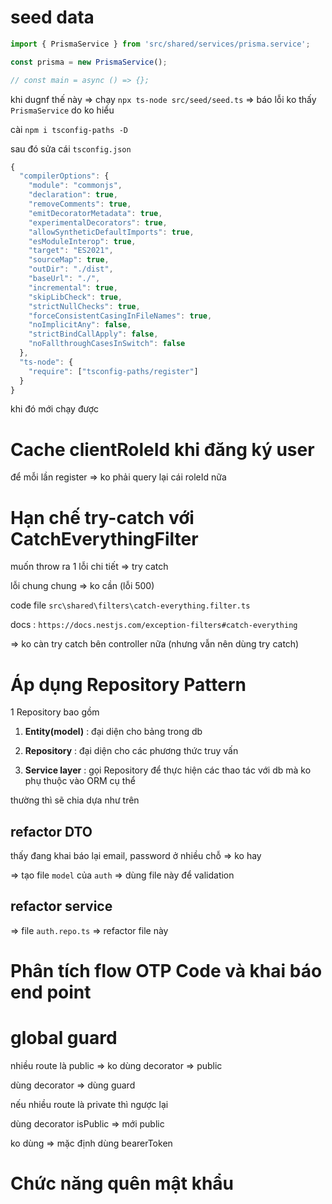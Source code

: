 # seed data

```ts
import { PrismaService } from 'src/shared/services/prisma.service';

const prisma = new PrismaService();

// const main = async () => {};
```

khi dugnf thế này => chạy `npx ts-node src/seed/seed.ts` => báo lỗi ko thấy `PrismaService` do ko hiểu

cài `npm i tsconfig-paths -D`

sau đó sửa cái `tsconfig.json`

```ts
{
  "compilerOptions": {
    "module": "commonjs",
    "declaration": true,
    "removeComments": true,
    "emitDecoratorMetadata": true,
    "experimentalDecorators": true,
    "allowSyntheticDefaultImports": true,
    "esModuleInterop": true,
    "target": "ES2021",
    "sourceMap": true,
    "outDir": "./dist",
    "baseUrl": "./",
    "incremental": true,
    "skipLibCheck": true,
    "strictNullChecks": true,
    "forceConsistentCasingInFileNames": true,
    "noImplicitAny": false,
    "strictBindCallApply": false,
    "noFallthroughCasesInSwitch": false
  },
  "ts-node": {
    "require": ["tsconfig-paths/register"]
  }
}

```

khi đó mới chạy được

# Cache clientRoleId khi đăng ký user

để mỗi lần register => ko phải query lại cái roleId nữa

# Hạn chế try-catch với CatchEverythingFilter

muốn throw ra 1 lỗi chi tiết => try catch

lỗi chung chung => ko cần (lỗi 500)

code file `src\shared\filters\catch-everything.filter.ts`

docs : `https://docs.nestjs.com/exception-filters#catch-everything`

=> ko càn try catch bên controller nữa (nhưng vẫn nên dùng try catch)

# Áp dụng Repository Pattern

1 Repository bao gồm

1. **Entity(model)** : đại diện cho bảng trong db

2. **Repository** : đại diện cho các phương thức truy vấn
3. **Service layer** : gọi Repository để thực hiện các thao tác với db mà ko phụ thuộc vào ORM cụ thể

thường thì sẽ chia dựa như trên

## refactor DTO

thấy đang khai báo lại email, password ở nhiều chỗ => ko hay

=> tạo file `model` của `auth` => dùng file này để validation

## refactor service

=> file `auth.repo.ts` => refactor file này

# Phân tích flow OTP Code và khai báo end point

# global guard

nhiều route là public => ko dùng decorator => public

dùng decorator => dùng guard

nếu nhiều route là private thì ngược lại

dùng decorator isPublic => mới public

ko dùng => mặc định dùng bearerToken

# Chức năng quên mật khẩu
